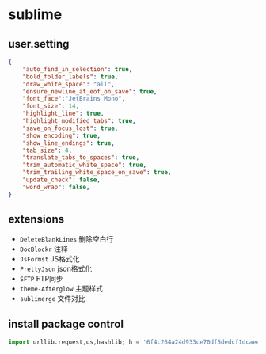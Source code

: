 # sublime

## user.setting

```json
{
    "auto_find_in_selection": true,
    "bold_folder_labels": true,
    "draw_white_space": "all",
    "ensure_newline_at_eof_on_save": true,
    "font_face":"JetBrains Mono",
    "font_size": 14,
    "highlight_line": true,
    "highlight_modified_tabs": true,
    "save_on_focus_lost": true,
    "show_encoding": true,
    "show_line_endings": true,
    "tab_size": 4,
    "translate_tabs_to_spaces": true,
    "trim_automatic_white_space": true,
    "trim_trailing_white_space_on_save": true,
    "update_check": false,
    "word_wrap": false,
}
```

## extensions

- `DeleteBlankLines`    删除空白行
- `DocBlockr`           注释
- `JsFormst`            JS格式化
- `PrettyJson`          json格式化
- `SFTP`                FTP同步
- `theme-Afterglow`     主题样式
- `sublimerge`         文件对比

## install package control

```python
import urllib.request,os,hashlib; h = '6f4c264a24d933ce70df5dedcf1dcaee' + 'ebe013ee18cced0ef93d5f746d80ef60'; pf = 'Package Control.sublime-package'; ipp  = sublime.installed_packages_path(); urllib.request.install_opener( urllib.request.build_opener( urllib.request.ProxyHandler()) ); by = urllib.request.urlopen( 'http://packagecontrol.io/' + pf.replace(' ', '%20')).read(); dh = hashlib.sha256(by).hexdigest(); print('Error validating download (got %s instead of %s), please try           manual install' % (dh, h)) if dh != h else open(os.path.join( ipp, pf), 'wb' ).write(by)
```
